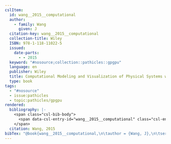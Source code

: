 ```yaml
---
cslItem:
  id: wang__2015__computational
  author:
    - family: Wang
      given: J
  citation-key: wang__2015__computational
  collection-title: Wiley
  ISBN: 978-1-118-11022-5
  issued:
    date-parts:
      - - 2015
  keyword: "#nosource;collection::pathicles::gpgpu"
  language: en
  publisher: Wiley
  title: Computational Modeling and Visualization of Physical Systems with Python
  type: book
tags:
  - "#nosource"
  - issue:pathicles
  - topic:pathicles/gpgpu
rendered:
  bibliography: |-
    <span class="csl-bib-body">
      <span data-csl-entry-id="wang__2015__computational" class="csl-entry">Wang, J. 2015. <i>Computational Modeling and Visualization of Physical Systems with Python</i>. Wiley.</span>
    </span>
  citation: Wang, 2015
bibTex: "@book{wang__2015__computational,\n\tauthor = {Wang, J},\n\tseries = {Wiley},\n\tyear = {2015},\n\tpublisher = {Wiley},\n\ttitle = {Computational {Modeling} and {Visualization} of {Physical} {Systems} with {Python}},\n}\n\n"
---
```

